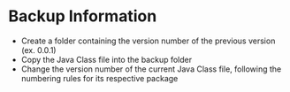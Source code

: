 # Backup Information
- Create a folder containing the version number of the previous version (ex. 0.0.1)
- Copy the Java Class file into the backup folder
- Change the version number of the current Java Class file, following the numbering rules for its respective package